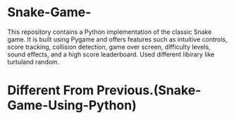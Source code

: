 # Snake-Game-
This repository contains a Python implementation of the classic Snake game. It is built using Pygame and offers features such as intuitive controls, score tracking, collision detection, game over screen, difficulty levels, sound effects, and a high score leaderboard.  Used different libirary like turtuland random.

# Different From Previous.(Snake-Game-Using-Python)
